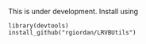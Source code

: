 This is under development.  Install using

```
library(devtools)
install_github("rgiordan/LRVBUtils")
```
